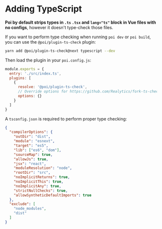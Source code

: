 # Adding TypeScript

__Poi by default strips types in `.ts` `.tsx` and `lang="ts"` block in Vue files with no configs__, however it doesn't type-check those files.

If you want to perform type checking when running `poi dev` or `poi build`, you can use the `@poi/plugin-ts-check` plugin:

```bash
yarn add @poi/plugin-ts-check@next typescript --dev
```

Then load the plugin in your `poi.config.js`:

```js
module.exports = {
  entry: './src/index.ts',
  plugins: [
    {
      resolve: '@poi/plugin-ts-check',
      // Override options for https://github.com/Realytics/fork-ts-checker-webpack-plugin
      options: {}
    }
  ]
}
```

A `tsconfig.json` is required to perform proper type checking:

```json
{
  "compilerOptions": {
    "outDir": "dist",
    "module": "esnext",
    "target": "es5",
    "lib": ["es6", "dom"],
    "sourceMap": true,
    "allowJs": true,
    "jsx": "react",
    "moduleResolution": "node",
    "rootDir": "src",
    "noImplicitReturns": true,
    "noImplicitThis": true,
    "noImplicitAny": true,
    "strictNullChecks": true,
    "allowSyntheticDefaultImports": true
  },
  "exclude": [
    "node_modules",
    "dist"
  ]
}
```

